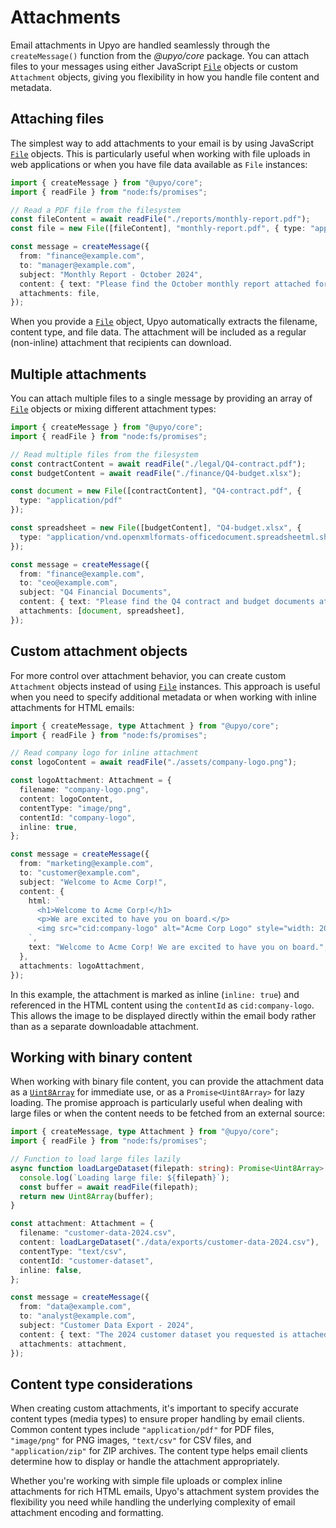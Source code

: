 Attachments
===========

Email attachments in Upyo are handled seamlessly through the `createMessage()`
function from the *@upyo/core* package. You can attach files to your messages
using either JavaScript [`File`] objects or custom `Attachment` objects,
giving you flexibility in how you handle file content and metadata.

[`File`]: https://developer.mozilla.org/en-US/docs/Web/API/File


Attaching files
---------------

The simplest way to add attachments to your email is by using JavaScript
[`File`] objects.  This is particularly useful when working with file uploads
in web applications or when you have file data available as `File` instances:

~~~~ typescript twoslash
import { createMessage } from "@upyo/core";
import { readFile } from "node:fs/promises";

// Read a PDF file from the filesystem
const fileContent = await readFile("./reports/monthly-report.pdf");
const file = new File([fileContent], "monthly-report.pdf", { type: "application/pdf" });

const message = createMessage({
  from: "finance@example.com",
  to: "manager@example.com",
  subject: "Monthly Report - October 2024",
  content: { text: "Please find the October monthly report attached for your review." },
  attachments: file,
});
~~~~

When you provide a [`File`] object, Upyo automatically extracts the filename,
content type, and file data.  The attachment will be included as a regular
(non-inline) attachment that recipients can download.


Multiple attachments
--------------------

You can attach multiple files to a single message by providing an array of
[`File`] objects or mixing different attachment types:

~~~~ typescript twoslash
import { createMessage } from "@upyo/core";
import { readFile } from "node:fs/promises";

// Read multiple files from the filesystem
const contractContent = await readFile("./legal/Q4-contract.pdf");
const budgetContent = await readFile("./finance/Q4-budget.xlsx");

const document = new File([contractContent], "Q4-contract.pdf", {
  type: "application/pdf"
});

const spreadsheet = new File([budgetContent], "Q4-budget.xlsx", {
  type: "application/vnd.openxmlformats-officedocument.spreadsheetml.sheet"
});

const message = createMessage({
  from: "finance@example.com",
  to: "ceo@example.com",
  subject: "Q4 Financial Documents",
  content: { text: "Please find the Q4 contract and budget documents attached for your review." },
  attachments: [document, spreadsheet],
});
~~~~


Custom attachment objects
-------------------------

For more control over attachment behavior, you can create custom `Attachment`
objects instead of using [`File`] instances. This approach is useful when you
need to specify additional metadata or when working with inline attachments for
HTML emails:

~~~~ typescript twoslash
import { createMessage, type Attachment } from "@upyo/core";
import { readFile } from "node:fs/promises";

// Read company logo for inline attachment
const logoContent = await readFile("./assets/company-logo.png");

const logoAttachment: Attachment = {
  filename: "company-logo.png",
  content: logoContent,
  contentType: "image/png",
  contentId: "company-logo",
  inline: true,
};

const message = createMessage({
  from: "marketing@example.com",
  to: "customer@example.com",
  subject: "Welcome to Acme Corp!",
  content: {
    html: `
      <h1>Welcome to Acme Corp!</h1>
      <p>We are excited to have you on board.</p>
      <img src="cid:company-logo" alt="Acme Corp Logo" style="width: 200px;">
    `,
    text: "Welcome to Acme Corp! We are excited to have you on board.",
  },
  attachments: logoAttachment,
});
~~~~

In this example, the attachment is marked as inline (`inline: true`) and
referenced in the HTML content using the `contentId` as `cid:company-logo`.
This allows the image to be displayed directly within the email body rather
than as a separate downloadable attachment.


Working with binary content
---------------------------

When working with binary file content, you can provide the attachment data as
a [`Uint8Array`] for immediate use, or as a `Promise<Uint8Array>` for lazy
loading.  The promise approach is particularly useful when dealing with large
files or when the content needs to be fetched from an external source:

~~~~ typescript twoslash
import { createMessage, type Attachment } from "@upyo/core";
import { readFile } from "node:fs/promises";

// Function to load large files lazily
async function loadLargeDataset(filepath: string): Promise<Uint8Array> {
  console.log(`Loading large file: ${filepath}`);
  const buffer = await readFile(filepath);
  return new Uint8Array(buffer);
}

const attachment: Attachment = {
  filename: "customer-data-2024.csv",
  content: loadLargeDataset("./data/exports/customer-data-2024.csv"),
  contentType: "text/csv",
  contentId: "customer-dataset",
  inline: false,
};

const message = createMessage({
  from: "data@example.com",
  to: "analyst@example.com",
  subject: "Customer Data Export - 2024",
  content: { text: "The 2024 customer dataset you requested is attached. This file contains anonymized customer analytics data." },
  attachments: attachment,
});
~~~~

[`Uint8Array`]: https://developer.mozilla.org/en-US/docs/Web/JavaScript/Reference/Global_Objects/Uint8Array


Content type considerations
---------------------------

When creating custom attachments, it's important to specify accurate content
types (media types) to ensure proper handling by email clients.  Common content
types include `"application/pdf"` for PDF files, `"image/png"` for PNG images,
`"text/csv"` for CSV files, and `"application/zip"` for ZIP archives.
The content type helps email clients determine how to display or handle
the attachment appropriately.

Whether you're working with simple file uploads or complex inline attachments
for rich HTML emails, Upyo's attachment system provides the flexibility you need
while handling the underlying complexity of email attachment encoding and
formatting.
